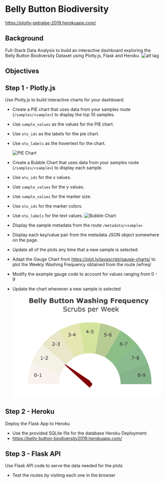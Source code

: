 # Belly Button Biodiversity
https://plotly-petralee-2019.herokuapp.com/
## Background
Full-Stack Data Analysis to build an interactive dashboard exploring the Belly Button Biodiversity Dataset using Plotly.js, Flask and Heroku.
![alt tag](https://github.com/PetraLee2019/Plotly/blob/master/flask_app/Images/microbes-sem.jpg?raw=true)

## Objectives
## Step 1 - Plotly.js
Use Plotly.js to build interactive charts for your dashboard.

- Create a PIE chart that uses data from your samples route (`/samples/<sample>`) to display the top 10 samples.
- Use `sample_values` as the values for the PIE chart.
- Use `otu_ids` as the labels for the pie chart.
- Use `otu_labels` as the hovertext for the chart.

  ![PIE Chart](https://github.com/PetraLee2019/Plotly/blob/master/flask_app/Images/pie_chart.png?raw=true)

- Create a Bubble Chart that uses data from your samples route (`/samples/<sample>`) to display each sample.
- Use `otu_ids` for the x values.
- Use `sample_values` for the y values.
- Use `sample_values` for the marker size.
- Use `otu_ids` for the marker colors.
- Use `otu_labels` for the text values.
  ![Bubble Chart](https://github.com/PetraLee2019/Plotly/blob/master/flask_app/Images/bubble_chart.png?raw=true)

- Display the sample metadata from the route `/metadata/<sample>`
- Display each key/value pair from the metadata JSON object somewhere on the page.
- Update all of the plots any time that a new sample is selected.

- Adapt the Gauge Chart from https://plot.ly/javascript/gauge-charts/ to plot the Weekly Washing Frequency obtained from the route /wfreq/<sample>
- Modify the example gauge code to account for values ranging from 0 - 9
- Update the chart whenever a new sample is selected
![Example Dashboard Page](https://github.com/PetraLee2019/Belly-Button-Biodiversity/blob/master/flask_app/Images/gauge.png?raw=true)

## Step 2 - Heroku
Deploy the Flask App to Heroku
- Use the provided SQLite file for the database
Heroku Deployment:
- https://belly-button-biodiversity2019.herokuapp.com/

## Step 3 - Flask API
Use Flask API code to serve the data needed for the plots
- Test the routes by visiting each one in the browser
